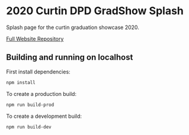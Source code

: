 # 2020 Curtin DPD GradShow Splash

Splash page for the curtin graduation showcase 2020.

[Full Website Repository](https://github.com/FrancisVillarba/2020-Curtin-DPD-GradShow)

## Building and running on localhost

First install dependencies:

```sh
npm install
```

To create a production build:

```sh
npm run build-prod
```

To create a development build:

```sh
npm run build-dev
```
